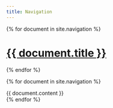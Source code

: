 ```yaml
---
title: Navigation
---
```



{% for document in site.navigation %}
<h1>
<a href="#{{ document.title | slugify }}">{{ document.title }}</a>
</h1>
{% endfor %}

{% for document in site.navigation %}
<article id="{{ document.title | slugify }}" class="test">
        {{ document.content }}
</article>
{% endfor %}